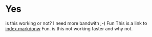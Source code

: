 # Yes
is this working or not?
I need more bandwith ;-)
Fun
This is a link to [index.markdonw](/index.md) Fun.
is this not working faster and why not.

